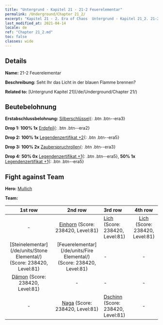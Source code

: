 ```yaml
---
title: "Untergrund - Kapitel 21 - 21-2 Feuerelementar"
permalink: /Underground/Chapter 21_2/
excerpt: "Kapitel 21 - 2. Era of Chaos  Untergrund - Kapitel 21_2. 21-2 Feuerelementar"
last_modified_at: 2021-04-14
locale: de
ref: "Chapter 21_2.md"
toc: false
classes: wide
---
```


## Details

 **Name:** 21-2 Feuerelementar

 **Beschreibung:** Seht Ihr das Licht in der blauen Flamme brennen?

 **Related to:** [Untergrund Kapitel 21](/de/Underground/Chapter 21/)

## Beutebelohnung

 **Erstabschlussbelohnung:** [Silberschlüssel](/de/Items/con_693/){: .btn .btn--era3}

 **Drop 1:** **100% 1x** [Erdpfeil](/de/Items/her_464/){: .btn .btn--era2}

 **Drop 2:** **100% 1x** [Legendenzertifikat +2](/de/Items/mat_81/){: .btn .btn--era5}

 **Drop 3:** **100% 2x** [Zauberspruchrollen](/de/Items/con_694/){: .btn .btn--era3}

 **Drop 4:** **50% 0x** [Legendenzertifikat +1](/de/Items/mat_74/){: .btn .btn--era5}, **50% 1x** [Legendenzertifikat +1](/de/Items/mat_74/){: .btn .btn--era5}


## Fight against Team
 **Hero:** [Mullich](/de/heroes/Mullich/)

 **Team:**


  | 1st row | 2nd row | 3rd row | 4th row |
  |:----:|:----:|:----|:----:|
  | - | [Einhorn](/de/units/Unicorn/) (Score: 238420, Level:81)  | [Lich](/de/units/Lich/) (Score: 238420, Level:81)  | [Lich](/de/units/Lich/) (Score: 238420, Level:81)  |
  | [Steinelementar](/de/units/Stone Elemental/) (Score: 238420, Level:81)  | [Feuerelementar](/de/units/Fire Elemental/) (Score: 238420, Level:81)  | - | - |
  | [Dämon](/de/units/Demon/) (Score: 238420, Level:81)  | - | - | - |
  | - | [Naga](/de/units/Naga/) (Score: 238420, Level:81)  | [Dschinn](/de/units/Genie/) (Score: 238420, Level:81)  | - |


